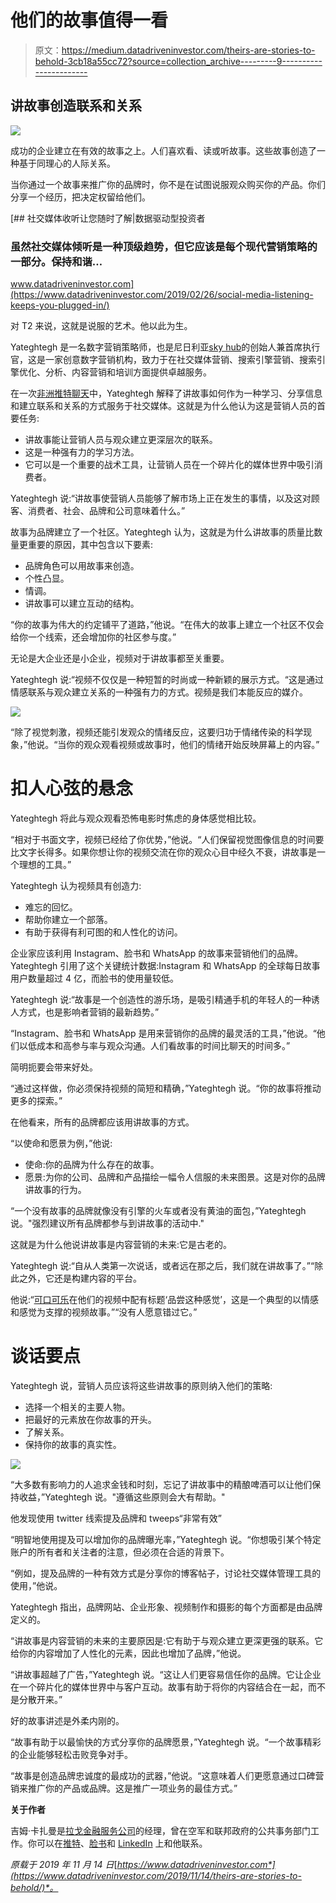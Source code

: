 # 他们的故事值得一看

> 原文：<https://medium.datadriveninvestor.com/theirs-are-stories-to-behold-3cb18a55cc72?source=collection_archive---------9----------------------->

## 讲故事创造联系和关系

![](img/9b1574a96034b72abc6e9eb118c34e60.png)

成功的企业建立在有效的故事之上。人们喜欢看、读或听故事。这些故事创造了一种基于同理心的人际关系。

当你通过一个故事来推广你的品牌时，你不是在试图说服观众购买你的产品。你们分享一个经历，把决定权留给他们。

[](https://www.datadriveninvestor.com/2019/02/26/social-media-listening-keeps-you-plugged-in/) [## 社交媒体收听让您随时了解|数据驱动型投资者

### 虽然社交媒体倾听是一种顶级趋势，但它应该是每个现代营销策略的一部分。保持和谐…

www.datadriveninvestor.com](https://www.datadriveninvestor.com/2019/02/26/social-media-listening-keeps-you-plugged-in/) 

对 T2 来说，这就是说服的艺术。他以此为生。

Yateghtegh 是一名数字营销策略师，也是尼日利亚[sky hub](https://twitter.com/SKYHubNigeria)的创始人兼首席执行官，这是一家创意数字营销机构，致力于在社交媒体营销、搜索引擎营销、搜索引擎优化、分析、内容营销和培训方面提供卓越服务。

在一次[非洲推特聊天](https://twitter.com/AfricaTweetChat)中，Yateghtegh 解释了讲故事如何作为一种学习、分享信息和建立联系和关系的方式服务于社交媒体。这就是为什么他认为这是营销人员的首要任务:

*   讲故事能让营销人员与观众建立更深层次的联系。
*   这是一种强有力的学习方法。
*   它可以是一个重要的战术工具，让营销人员在一个碎片化的媒体世界中吸引消费者。

Yateghtegh 说:“讲故事使营销人员能够了解市场上正在发生的事情，以及这对顾客、消费者、社会、品牌和公司意味着什么。”

故事为品牌建立了一个社区。Yateghtegh 认为，这就是为什么讲故事的质量比数量更重要的原因，其中包含以下要素:

*   品牌角色可以用故事来创造。
*   个性凸显。
*   情调。
*   讲故事可以建立互动的结构。

“你的故事为伟大的约定铺平了道路，”他说。“在伟大的故事上建立一个社区不仅会给你一个线索，还会增加你的社区参与度。”

无论是大企业还是小企业，视频对于讲故事都至关重要。

Yateghtegh 说:“视频不仅仅是一种短暂的时尚或一种新颖的展示方式。“这是通过情感联系与观众建立关系的一种强有力的方式。视频是我们本能反应的媒介。

![](img/e6315fb1cecc7cabf3abaca399fda7dc.png)

“除了视觉刺激，视频还能引发观众的情绪反应，这要归功于情绪传染的科学现象，”他说。“当你的观众观看视频或故事时，他们的情绪开始反映屏幕上的内容。”

# 扣人心弦的悬念

Yateghtegh 将此与观众观看恐怖电影时焦虑的身体感觉相比较。

“相对于书面文字，视频已经给了你优势，”他说。“人们保留视觉图像信息的时间要比文字长得多。如果你想让你的视频交流在你的观众心目中经久不衰，讲故事是一个理想的工具。”

Yateghtegh 认为视频具有创造力:

*   难忘的回忆。
*   帮助你建立一个部落。
*   有助于获得有利可图的和人性化的访问。

企业家应该利用 Instagram、脸书和 WhatsApp 的故事来营销他们的品牌。Yateghtegh 引用了这个关键统计数据:Instagram 和 WhatsApp 的全球每日故事用户数量超过 4 亿，而脸书的使用量较低。

Yateghtegh 说:“故事是一个创造性的游乐场，是吸引精通手机的年轻人的一种诱人方式，也是影响者营销的最新趋势。”

“Instagram、脸书和 WhatsApp 是用来营销你的品牌的最灵活的工具，”他说。“他们以低成本和高参与率与观众沟通。人们看故事的时间比聊天的时间多。”

简明扼要会带来好处。

“通过这样做，你必须保持视频的简短和精确，”Yateghtegh 说。“你的故事将推动更多的探索。”

在他看来，所有的品牌都应该用讲故事的方式。

“以使命和愿景为例，”他说:

*   使命:你的品牌为什么存在的故事。
*   愿景:为你的公司、品牌和产品描绘一幅令人信服的未来图景。这是对你的品牌讲故事的行为。

“一个没有故事的品牌就像没有引擎的火车或者没有黄油的面包，”Yateghtegh 说。"强烈建议所有品牌都参与到讲故事的活动中."

这就是为什么他说讲故事是内容营销的未来:它是古老的。

Yateghtegh 说:“自从人类第一次说话，或者远在那之后，我们就在讲故事了。”“除此之外，它还是构建内容的平台。

他说:“[可口可乐](https://twitter.com/CocaCola)在他们的视频中配有标题‘品尝这种感觉’，这是一个典型的以情感和感觉为支撑的视频故事。”“没有人愿意错过它。”

# 谈话要点

Yateghtegh 说，营销人员应该将这些讲故事的原则纳入他们的策略:

*   选择一个相关的主要人物。
*   把最好的元素放在你故事的开头。
*   了解关系。
*   保持你的故事的真实性。

![](img/1e4822fce4d9cd1a4cc75572d834067c.png)

“大多数有影响力的人追求金钱和时刻，忘记了讲故事中的精酿啤酒可以让他们保持收益，”Yateghtegh 说。"遵循这些原则会大有帮助。"

他发现使用 twitter 线索提及品牌和 tweeps“非常有效”

“明智地使用提及可以增加你的品牌曝光率，”Yateghtegh 说。“你想吸引某个特定账户的所有者和关注者的注意，但必须在合适的背景下。

“例如，提及品牌的一种有效方式是分享你的博客帖子，讨论社交媒体管理工具的使用，”他说。

Yateghtegh 指出，品牌网站、企业形象、视频制作和摄影的每个方面都是由品牌定义的。

“讲故事是内容营销的未来的主要原因是:它有助于与观众建立更深更强的联系。它给你的内容增加了人性化的元素，因此也增加了品牌，”他说。

“讲故事超越了广告，”Yateghtegh 说。“这让人们更容易信任你的品牌。它让企业在一个碎片化的媒体世界中与客户互动。故事有助于将你的内容结合在一起，而不是分散开来。”

好的故事讲述是外柔内刚的。

“故事有助于以最愉快的方式分享你的品牌愿景，”Yateghtegh 说。“一个故事精彩的企业能够轻松击败竞争对手。

“故事是创造品牌忠诚度的最成功的武器，”他说。“这意味着人们更愿意通过口碑营销来推广你的产品或品牌。这是推广一项业务的最佳方式。”

**关于作者**

吉姆·卡扎曼是[拉戈金融服务公司](http://largofinancialservices.com/)的经理，曾在空军和联邦政府的公共事务部门工作。你可以在[推特](https://twitter.com/JKatzaman)、[脸书](https://www.facebook.com/jim.katzaman)和 [LinkedIn](https://www.linkedin.com/in/jim-katzaman-33641b21/) 上和他联系。

*原载于 2019 年 11 月 14 日*[*https://www.datadriveninvestor.com*](https://www.datadriveninvestor.com/2019/11/14/theirs-are-stories-to-behold/)*。*
